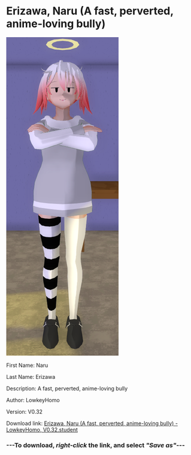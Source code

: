 # Erizawa, Naru (A fast, perverted, anime-loving bully)

<img src = "https://raw.githubusercontent.com/Arbiter1223/Daigaku-Gurashi-Custom-Students/master/Students/Files/Erizawa%2C%20Naru%20(A%20fast%2C%20perverted%2C%20anime-loving%20bully).png">

First Name: Naru

Last Name: Erizawa

Description: A fast, perverted, anime-loving bully

Author: LowkeyHomo

Version: V0.32

Download link: <a href="https://raw.githubusercontent.com/Arbiter1223/Daigaku-Gurashi-Custom-Students/master/Students/Files/Erizawa%2C%20Naru%20(A%20fast%2C%20perverted%2C%20anime-loving%20bully)%20-%20LowkeyHomo%2C%20V0.32.student">Erizawa, Naru (A fast, perverted, anime-loving bully) - LowkeyHomo, V0.32.student</a>

### ---**To download, _right-click_ the link, and select _"Save as"_**---
